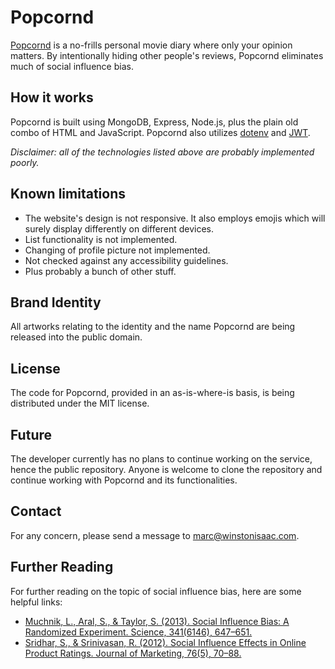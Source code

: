 # Popcornd
[Popcornd](http://popcornd.tech) is a no-frills personal movie diary where only your opinion matters. By intentionally hiding other people's reviews, Popcornd eliminates much of social influence bias.

## How it works
Popcornd is built using MongoDB, Express, Node.js, plus the plain old combo of HTML and JavaScript. Popcornd also utilizes [dotenv](https://www.npmjs.com/package/dotenv) and [JWT](https://www.npmjs.com/package/jsonwebtoken).

*Disclaimer: all of the technologies listed above are probably implemented poorly.*

## Known limitations
- The website's design is not responsive. It also employs emojis which will surely display differently on different devices.
- List functionality is not implemented.
- Changing of profile picture not implemented.
- Not checked against any accessibility guidelines.
- Plus probably a bunch of other stuff.

## Brand Identity
All artworks relating to the identity and the name Popcornd are being released into the public domain.

## License
The code for Popcornd, provided in an as-is-where-is basis, is being distributed under the MIT license.

## Future
The developer currently has no plans to continue working on the service, hence the public repository. Anyone is welcome to clone the repository and continue working with Popcornd and its functionalities.

## Contact
For any concern, please send a message to [marc@winstonisaac.com](mailto:marc@winstonisaac.com).

## Further Reading
For further reading on the topic of social influence bias, here are some helpful links:
- [Muchnik, L., Aral, S., & Taylor, S. (2013). Social Influence Bias: A Randomized Experiment. Science, 341(6146), 647–651.](https://science.sciencemag.org/content/341/6146/647)
- [Sridhar, S., & Srinivasan, R. (2012). Social Influence Effects in Online Product Ratings. Journal of Marketing, 76(5), 70–88.](https://journals.sagepub.com/doi/abs/10.1509/jm.10.0377)